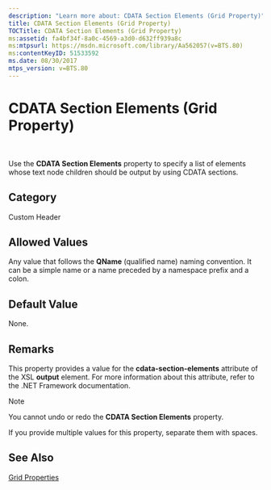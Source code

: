 ```yaml
---
description: "Learn more about: CDATA Section Elements (Grid Property)"
title: CDATA Section Elements (Grid Property)
TOCTitle: CDATA Section Elements (Grid Property)
ms:assetid: fa4bf34f-8a0c-4569-a3d0-d632ff939a8c
ms:mtpsurl: https://msdn.microsoft.com/library/Aa562057(v=BTS.80)
ms:contentKeyID: 51533592
ms.date: 08/30/2017
mtps_version: v=BTS.80
---
```


# CDATA Section Elements (Grid Property)

 

Use the **CDATA Section Elements** property to specify a list of elements whose text node children should be output by using CDATA sections.

## Category

Custom Header

## Allowed Values

Any value that follows the **QName** (qualified name) naming convention. It can be a simple name or a name preceded by a namespace prefix and a colon.

## Default Value

None.

## Remarks

This property provides a value for the **cdata-section-elements** attribute of the XSL **output** element. For more information about this attribute, refer to the .NET Framework documentation.


> [!NOTE]
> <P>You cannot undo or redo the <STRONG>CDATA Section Elements</STRONG> property.</P>



If you provide multiple values for this property, separate them with spaces.

## See Also

[Grid Properties](grid-properties.md)

